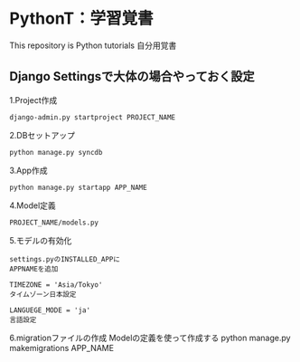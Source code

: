 PythonT：学習覚書		
=======

This repository is Python tutorials
自分用覚書

Django Settingsで大体の場合やっておく設定
-----

1.Project作成

	django-admin.py startproject PROJECT_NAME

2.DBセットアップ

	python manage.py syncdb

3.App作成

	python manage.py startapp APP_NAME

4.Model定義

	PROJECT_NAME/models.py

5.モデルの有効化

	settings.pyのINSTALLED_APPに
	APPNAMEを追加
	
	TIMEZONE = 'Asia/Tokyo'
	タイムゾーン日本設定

	LANGUEGE_MODE = 'ja'
	言語設定

6.migrationファイルの作成
	Modelの定義を使って作成する
	python manage.py makemigrations APP_NAME




